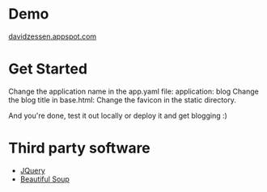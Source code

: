 # Demo
[davidzessen.appspot.com](http://davidzessen.appspot.com)
# Get Started
Change the application name in the app.yaml file:
	application: blog
Change the blog title in base.html:
	<title>Blog</title>
Change the favicon in the static directory.

And you're done, test it out locally or deploy it and get blogging :)
# Third party software
+	[JQuery](http://jquery.com/)
+	[Beautiful Soup](http://www.crummy.com/software/BeautifulSoup/)